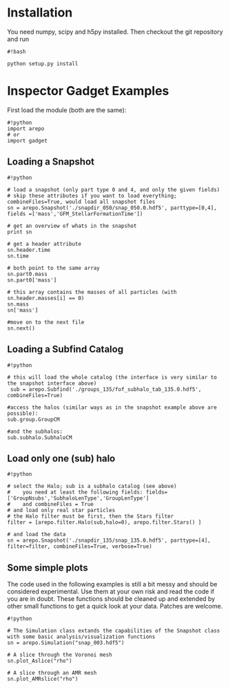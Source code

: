 # Installation #

You need numpy, scipy and h5py installed. Then checkout the git repository and run

```
#!bash

python setup.py install
```


# Inspector Gadget Examples #

First load the module (both are the same):

```
#!python
import arepo
# or
import gadget
```

## Loading a Snapshot ##

```
#!python

# load a snapshot (only part type 0 and 4, and only the given fields)
# skip these attributes if you want to load everything; combineFiles=True, would load all snapshot files
sn = arepo.Snapshot('./snapdir_050/snap_050.0.hdf5', parttype=[0,4],  fields =['mass','GFM_StellarFormationTime'])

# get an overview of whats in the snapshot
print sn

# get a header attribute
sn.header.time
sn.time

# both point to the same array
sn.part0.mass
sn.part0['mass']

# this array contains the masses of all particles (with sn.header.masses[i] == 0)
sn.mass
sn['mass']

#move on to the next file 
sn.next()
```

## Loading a Subfind Catalog ##



```
#!python

# this will load the whole catalog (the interface is very similar to the snapshot interface above)
 sub = arepo.Subfind('./groups_135/fof_subhalo_tab_135.0.hdf5', combineFiles=True)

#access the halos (similar ways as in the snapshot example above are possible):
sub.group.GroupCM

#and the subhalos:
sub.subhalo.SubhaloCM 
```



## Load only one (sub) halo ##


```
#!python

# select the Halo; sub is a subhalo catalog (see above)
#    you need at least the following fields: fields=['GroupNsubs','SubhaloLenType','GroupLenType']
#    and combineFiles = True
# and load only real star particles
# the Halo filter must be first, then the Stars filter
filter = [arepo.filter.Halo(sub,halo=0), arepo.filter.Stars() ]

# and load the data
sn = arepo.Snapshot('./snapdir_135/snap_135.0.hdf5', parttype=[4], filter=filter, combineFiles=True, verbose=True)

```


## Some simple plots ##
The code used in the following examples is still a bit messy and should be considered experimental. Use them at your own risk and read the code if you are in doubt.
These functions should be cleaned up and extended by other small functions to get a quick look at your data. Patches are welcome.


```
#!python

# The Simulation class extands the capabilities of the Snapshot class with some basic analysis/visualization functions
sn = arepo.Simulation("snap_003.hdf5")

# A slice through the Voronoi mesh
sn.plot_Aslice("rho")

# A slice through an AMR mesh
sn.plot_AMRslice("rho")

```